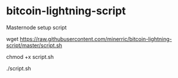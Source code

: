 # bitcoin-lightning-script
Masternode setup script


wget https://raw.githubusercontent.com/minerric/bitcoin-lightning-script/master/script.sh

chmod +x script.sh

./script.sh
